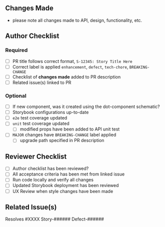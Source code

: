 ## Changes Made

- please note all changes made to API, design, functionality, etc.

## Author Checklist

### Required

- [ ] PR title follows correct format, `S-12345: Story Title Here`
- [ ] Correct label is applied `enhancement`, `defect`, `tech-chore`, `BREAKING-CHANGE`
- [ ] Checklist of **changes made** added to PR description
- [ ] Related issue(s) linked to PR

### Optional

- [ ] If new component, was it created using the dot-component schematic?
- [ ] Storybook configurations up-to-date
- [ ] `e2e` test coverage updated
- [ ] `unit` test coverage updated
  - [ ] modified props have been added to API unit test
- [ ] `MAJOR` changes have `BREAKING-CHANGE` label applied
  - [ ] upgrade path specified in PR description

## Reviewer Checklist

- [ ] Author checklist has been reviewed?
- [ ] All acceptance criteria has been met from linked issue
- [ ] Run code locally and verify all changes
- [ ] Updated Storybook deployment has been reviewed
- [ ] UX Review when style changes have been made

## Related Issue(s)

Resolves #XXXX
Story-######
Defect-######
